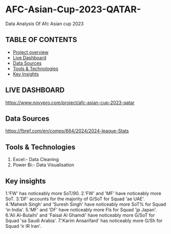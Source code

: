 # AFC-Asian-Cup-2023-QATAR-
Data Analysis Of Afc Asian cup 2023
## TABLE OF CONTENTS
- [Project overview](#project-overview)
- [Live Dashboard](#live-dashboard)
- [Data Sources](#data-sources)
- [Tools & Technologies](#tools&technologies)
- [Key Insights](#key-insights)

## LIVE DASHBOARD
https://www.novypro.com/project/afc-asian-cup-2023-qatar

## Data Sources
https://fbref.com/en/comps/664/2024/2024-league-Stats
## Tools & Technologies
1. Excel:- Data Cleaning
2. Power Bi:- Data Visualisation
## Key insights 
1.'FW' has noticeably more SoT/90.
2.'FW' and 'MF' have noticeably more SoT.
3.'DF' accounts for the majority of G/SoT for Squad 'ae UAE'.
4.'Mahesh Singh' and 'Suresh Singh' have noticeably more SoT% for Squad 'in India'.
5.'MF' and 'DF' have noticeably more Fls for Squad 'jp Japan'.
6.'Ali Al-Bulaihi' and 'Faisal Al Ghamdi' have noticeably more G/SoT for Squad 'sa Saudi Arabia'.
7.'Karim Ansarifard' has noticeably more G/Sh for Squad 'ir IR Iran'.


